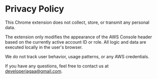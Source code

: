 # Privacy Policy

This Chrome extension does not collect, store, or transmit any personal data.

The extension only modifies the appearance of the AWS Console header based on the currently active account ID or role. All logic and data are executed locally in the user's browser.

We do not track user behavior, usage patterns, or any AWS credentials.

If you have any questions, feel free to contact us at developerjagaa@gmail.com.
